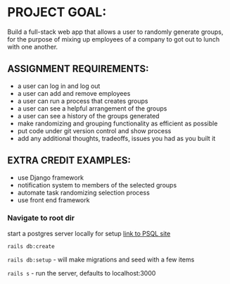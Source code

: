# PROJECT GOAL:

Build a full-stack web app that allows a user to randomly generate groups, for the purpose of mixing up employees of a company to got out to lunch with one another.

## ASSIGNMENT REQUIREMENTS:
- a user can log in and log out
- a user can add and remove employees
- a user can run a process that creates groups
- a user can see a helpful arrangement of the groups
- a user can see a history of the groups generated
- make randomizing and grouping functionality as efficient as possible
- put code under git version control and show process
- add any additional thoughts, tradeoffs, issues you had as you built it

## EXTRA CREDIT EXAMPLES:
- use Django framework
- notification system to members of the selected groups
- automate task randomizing selection process
- use front end framework

### Navigate to root dir
start a postgres server locally for setup [link to PSQL site](https://www.postgresql.org/download/macosx/)

`rails db:create`

`rails db:setup` - will make migrations and seed with a few items

`rails s` - run the server, defaults to localhost:3000

